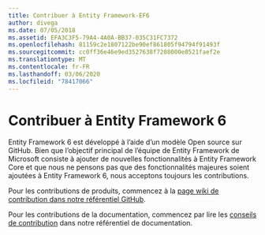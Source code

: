 ```yaml
---
title: Contribuer à Entity Framework-EF6
author: divega
ms.date: 07/05/2018
ms.assetid: EFA3C3F5-79A4-4A0A-BB37-035C31FC7372
ms.openlocfilehash: 81159c2e1807122be90ef861805f94794f91493f
ms.sourcegitcommit: cc0ff36e46e9ed3527638f7208000e8521faef2e
ms.translationtype: MT
ms.contentlocale: fr-FR
ms.lasthandoff: 03/06/2020
ms.locfileid: "78417066"
---
```

# <a name="contribute-to-entity-framework-6"></a>Contribuer à Entity Framework 6
Entity Framework 6 est développé à l’aide d’un modèle Open source sur GitHub. Bien que l’objectif principal de l’équipe de Entity Framework de Microsoft consiste à ajouter de nouvelles fonctionnalités à Entity Framework Core et que nous ne pensons pas que des fonctionnalités majeures soient ajoutées à Entity Framework 6, nous acceptons toujours les contributions.

Pour les contributions de produits, commencez à la [page wiki de contribution dans notre référentiel GitHub](https://github.com/aspnet/EntityFramework6/wiki/Contributing).

Pour les contributions de la documentation, commencez par lire les [conseils de contribution](https://github.com/dotnet/EntityFramework.Docs/blob/master/CONTRIBUTING.md) dans notre référentiel de documentation.
